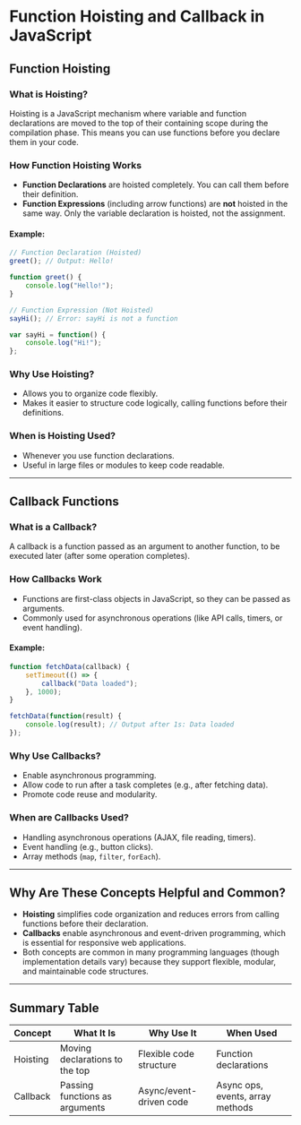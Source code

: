 # Function Hoisting and Callback in JavaScript

## Function Hoisting

### What is Hoisting?
Hoisting is a JavaScript mechanism where variable and function declarations are moved to the top of their containing scope during the compilation phase. This means you can use functions before you declare them in your code.

### How Function Hoisting Works
- **Function Declarations** are hoisted completely. You can call them before their definition.
- **Function Expressions** (including arrow functions) are **not** hoisted in the same way. Only the variable declaration is hoisted, not the assignment.

#### Example:
```js
// Function Declaration (Hoisted)
greet(); // Output: Hello!

function greet() {
    console.log("Hello!");
}

// Function Expression (Not Hoisted)
sayHi(); // Error: sayHi is not a function

var sayHi = function() {
    console.log("Hi!");
};
```

### Why Use Hoisting?
- Allows you to organize code flexibly.
- Makes it easier to structure code logically, calling functions before their definitions.

### When is Hoisting Used?
- Whenever you use function declarations.
- Useful in large files or modules to keep code readable.

---

## Callback Functions

### What is a Callback?
A callback is a function passed as an argument to another function, to be executed later (after some operation completes).

### How Callbacks Work
- Functions are first-class objects in JavaScript, so they can be passed as arguments.
- Commonly used for asynchronous operations (like API calls, timers, or event handling).

#### Example:
```js
function fetchData(callback) {
    setTimeout(() => {
        callback("Data loaded");
    }, 1000);
}

fetchData(function(result) {
    console.log(result); // Output after 1s: Data loaded
});
```

### Why Use Callbacks?
- Enable asynchronous programming.
- Allow code to run after a task completes (e.g., after fetching data).
- Promote code reuse and modularity.

### When are Callbacks Used?
- Handling asynchronous operations (AJAX, file reading, timers).
- Event handling (e.g., button clicks).
- Array methods (`map`, `filter`, `forEach`).

---

## Why Are These Concepts Helpful and Common?

- **Hoisting** simplifies code organization and reduces errors from calling functions before their declaration.
- **Callbacks** enable asynchronous and event-driven programming, which is essential for responsive web applications.
- Both concepts are common in many programming languages (though implementation details vary) because they support flexible, modular, and maintainable code structures.

---

## Summary Table

| Concept      | What It Is                        | Why Use It                | When Used                     |
|--------------|-----------------------------------|---------------------------|-------------------------------|
| Hoisting     | Moving declarations to the top    | Flexible code structure   | Function declarations         |
| Callback     | Passing functions as arguments    | Async/event-driven code   | Async ops, events, array methods |
